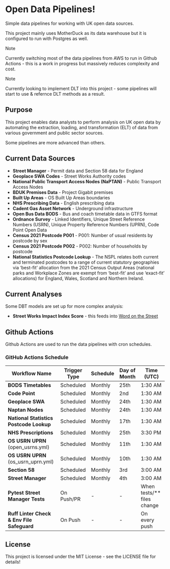 # Open Data Pipelines!

Simple data pipelines for working with UK open data sources.

This project mainly uses MotherDuck as its data warehouse but it is configured to run with Postgres as well.

> [!NOTE]
> Currently switching most of the data pipelines from AWS to run in Github Actions - this is a work in progress but massively reduces complexity and cost.

> [!NOTE]
> Currently looking to implement DLT into this project - some pipelines will start to use & refernce DLT methods as a result.

## Purpose

This project enables data analysts to perform analysis on UK open data by automating the extraction, loading, and transformation (ELT) of data from various government and public sector sources.

Some pipelines are more advanced than others.

## Current Data Sources

- **Street Manager** - Permit data and Section 58 data for England
- **Geoplace SWA Codes** - Street Works Authority codes
- **National Public Transport Access Nodes (NaPTAN)** - Public Transport Access Nodes
- **BDUK Premises Data** - Project Gigabit premises
- **Built Up Areas** - OS Built Up Areas boundaries
- **NHS Prescribing Data** - English prescribing data
- **Cadent Gas Asset Network** - Underground infrastructure
- **Open Bus Data BODS** - Bus and coach timetable data in GTFS format
- **Ordnance Survey** - Linked Identifiers, Unique Street Reference Numbers (USRN), Unique Property Reference Numbers (UPRN), Code Point Open Data
- **Census 2021 Postcode P001** - P001: Number of usual residents by postcode by sex
- **Census 2021 Postcode P002** - P002: Number of households by postcode
- **National Statistics Postcode Lookup** - The NSPL relates both current and terminated postcodes to a range of current statutory geographies via ‘best-fit’ allocation from the 2021 Census Output Areas (national parks and Workplace Zones are exempt from ‘best-fit’ and use ‘exact-fit’ allocations) for England, Wales, Scotland and Northern Ireland.

## Current Analyses

Some DBT models are set up for more complex analysis:

- **Street Works Impact Index Score** - this feeds into [Word on the Street](https://word-on-the-street.evidence.app)

## Github Actions

Github Actions are used to run the data pipelines with cron schedules.

### GitHub Actions Schedule

| Workflow Name | Trigger Type | Schedule | Day of Month | Time (UTC) |
|---------------|-------------|----------|--------------|------------|
| **BODS Timetables** | Scheduled | Monthly | 25th | 1:30 AM |
| **Code Point** | Scheduled | Monthly | 2nd | 1:30 AM |
| **Geoplace SWA** | Scheduled | Monthly | 24th | 1:30 AM |
| **Naptan Nodes** | Scheduled | Monthly | 24th | 1:30 AM |
| **National Statistics Postcode Lookup** | Scheduled | Monthly | 17th | 1:30 AM |
| **NHS Prescriptions** | Scheduled | Monthly | 25th | 3:30 PM |
| **OS USRN UPRN** (open_usrns.yml) | Scheduled | Monthly | 11th | 1:30 AM |
| **OS USRN UPRN** (os_usrn_uprn.yml) | Scheduled | Monthly | 10th | 1:30 AM |
| **Section 58** | Scheduled | Monthly | 3rd | 3:00 AM |
| **Street Manager** | Scheduled | Monthly | 4th | 3:00 AM |
| **Pytest Street Manager Tests** | On Push/PR | - | - | When tests/** files change |
| **Ruff Linter Check & Env File Safeguard** | On Push | - | - | On every push |


## License

This project is licensed under the MIT License - see the LICENSE file for details!
